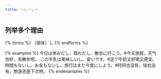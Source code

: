 ```yaml
---
title: 〜し〜し〜
---
```


## 列举多个理由

{% forms %}
〔简体〕し
{% endforms %}

{% examples %}
今日は休みだし、晴れだし、散歩に行こう。#今天放假，天气也好，去散步吧。
この牛乳は美味しいし、安いです。#这个牛奶又好喝又便宜。
時間もないし、お金もないし、旅行はまた今度にしよう。#时间也没有，钱也没有，旅游还是下次吧。
{% endexamples %}
